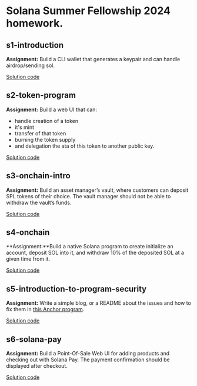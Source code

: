 # Solana Summer Fellowship 2024 homework.

## s1-introduction
**Assignment:** Build a CLI wallet that generates a keypair and can handle airdrop/sending sol.

[Solution code](./s1-introduction)
  
## s2-token-program
**Assignment:** Build a web UI that can:
- handle creation of a token
- it's mint
- transfer of that token
- burning the token supply
- and delegation the ata of this token to another public key.

[Solution code](./s2-token-program)
  
## s3-onchain-intro
**Assignment:** Build an asset manager’s vault, where customers can deposit SPL tokens of their choice. The vault manager should not be able to withdraw the vault’s funds.

[Solution code](./s3-onchain-intro)
  
## s4-onchain
**Assignment:**Build a native Solana program to create initialize an account, deposit SOL into it, and withdraw 10% of the deposited SOL at a given time from it.

[Solution code](./s4-onchain)
  
## s5-introduction-to-program-security
**Assignment:** Write a simple blog, or a README about the issues and how to fix them in [this Anchor program](https://github.com/GitBolt/insecure-program).

[Solution code](./s5-security)
  
## s6-solana-pay
**Assignment:** Build a Point-Of-Sale Web UI for adding products and checking out with Solana Pay. The payment confirmation should be displayed after checkout.

[Solution code](./s6-solana-pay)
  
